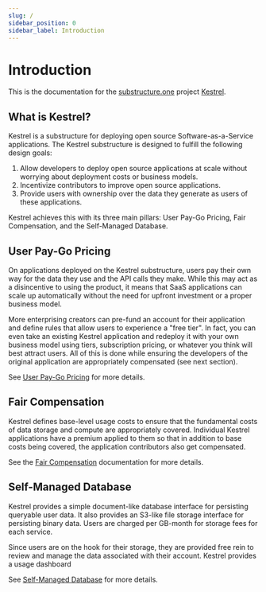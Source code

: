 ```yaml
---
slug: /
sidebar_position: 0
sidebar_label: Introduction
---
```

# Introduction

This is the documentation for the [substructure.one](https://substructure.one) 
project [Kestrel](https://kestrel.codes).

## What is Kestrel?

Kestrel is a substructure for deploying open source Software-as-a-Service 
applications. The Kestrel substructure is designed to fulfill the following 
design goals:

1. Allow developers to deploy open source applications at scale without 
   worrying about deployment costs or business models.
2. Incentivize contributors to improve open source applications.
3. Provide users with ownership over the data they generate as users of 
   these applications. 

Kestrel achieves this with its three main pillars: User Pay-Go Pricing, Fair 
Compensation, and the Self-Managed Database.

## User Pay-Go Pricing

On applications deployed on the Kestrel substructure, users pay their own way 
for the data they use and the API calls they make. While this may act as a 
disincentive to using the product, it means that SaaS applications can scale 
up automatically without the need for upfront investment or a proper 
business model.

More enterprising creators can pre-fund an account for their application and 
define rules that allow users to experience a "free tier". In fact, you can 
even take an existing Kestrel application and redeploy it with your own 
business model using tiers, subscription pricing, or whatever you think will 
best attract users. All of this is done while ensuring the developers of the 
original application are appropriately compensated (see next section).

See [User Pay-Go Pricing](Pillars/paygo.md) for more details.

## Fair Compensation

Kestrel defines base-level usage costs to ensure that the fundamental costs 
of data storage and compute are appropriately covered. Individual Kestrel 
applications have a premium applied to them so that in addition to base 
costs being covered, the application contributors also get compensated. 

See the [Fair Compensation](Pillars/faircompensation.md) documentation for more 
details.

## Self-Managed Database

Kestrel provides a simple document-like database interface for persisting 
queryable user data. It also provides an S3-like file storage interface for 
persisting binary data. Users are charged per GB-month for storage fees for 
each service. 

Since users are on the hook for their storage, they are 
provided free rein to review and manage the data associated with their 
account. Kestrel provides a usage dashboard

See [Self-Managed Database](Pillars/selfmanageddb.md) for more details.
